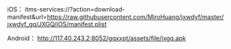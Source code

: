 
iOS：
    itms-services://?action=download-manifest&url=https://raw.githubusercontent.com/MiroHuang/jxwdyf/master/jxwdyf_gq/JXGQ/iOS/manifest.plist

Android：
    http://117.40.243.2:8052/gqxxpt/assets/file/jxgq.apk
